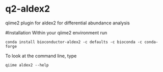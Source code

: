 # q2-aldex2
qiime2 plugin for aldex2 for differential abundance analysis

#Installation
Within your qiime2 environment run
```
conda install bioconductor-aldex2 -c defaults -c bioconda -c conda-forge
```

To look at the command line, type
```
qiime aldex2 --help
```
